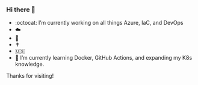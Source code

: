 ### Hi there 👋

- :octocat: I’m currently working on all things Azure, IaC, and DevOps
- ☁️ 
- 💪
- ✝️
- 🇺🇸 
- 🌱 I’m currently learning Docker, GitHub Actions, and expanding my K8s knowledge.

Thanks for visiting!



<!--
**mikemessina/mikemessina** is a ✨ _special_ ✨ repository because its `README.md` (this file) appears on your GitHub profile.

Here are some ideas to get you started:

- 🔭 I’m currently working on ...
- 🌱 I’m currently learning ...
- 👯 I’m looking to collaborate on ...
- 🤔 I’m looking for help with ...
- 💬 Ask me about ...
- 📫 How to reach me: ...
- 😄 Pronouns: ...
- ⚡ Fun fact: ...

-->
